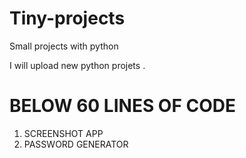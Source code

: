 # Tiny-projects
Small projects with python

I will upload new python projets .
# BELOW 60 LINES OF CODE
1. SCREENSHOT APP
2. PASSWORD GENERATOR
